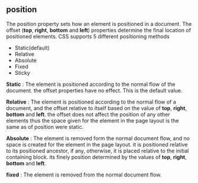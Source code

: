 ## position
The position property sets how an element is positioned in a document. The offset (**top**, **right**, **bottom** and **left**) properties determine the final location of positioned elements. CSS supports 5 different positioning methods
 - Static(default)
 - Relative
 - Absolute
 - Fixed
 - Sticky

**Static**
: The element is positioned according to the normal flow of the document. the offset properties have no effect. This is the default value.

**Relative**
: The element is positioned according to the normal flow of a document, and the offset relative to itself based on the value of **top**, **right**, **bottom** and **left**. the offset does not affect the position of any other elements thus the space given for the element in the page layout is the same as of position were static.

**Absolute**
: The element is removed form the normal document flow, and no space is created for the element in the page layout. it is positioned relative to its positioned ancestor, if any, otherwise, it is placed relative to the initial containing block. its finely position determined by the values of **top**, **right**, **bottom** and **left**.

**fixed**
: The element is removed from the normal document flow. 
<!--stackedit_data:
eyJoaXN0b3J5IjpbMTk5ODg5MzEwMiwtMTU3ODc1NDI1NiwxMT
g5NTAyNzQ2LC03MDk1OTI4MDcsMTgzMDEyNzcyNCwxNzE0MTkw
MTYwLC0yMTMxNzY5ODAsMTMxMDgxOTY5NiwtMjEzMTc2OTgwXX
0=
-->